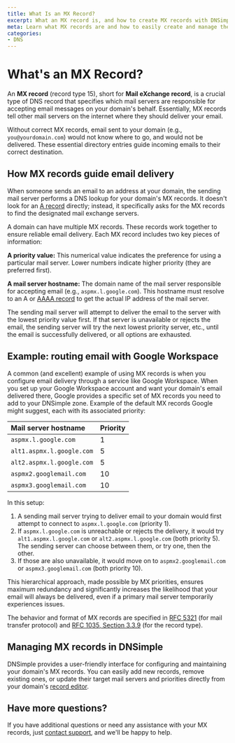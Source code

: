 ```yaml
---
title: What Is an MX Record?
excerpt: What an MX record is, and how to create MX records with DNSimple.
meta: Learn what MX records are and how to easily create and manage them with DNSimple to ensure proper email delivery for your domain. Get started today!
categories:
- DNS
---
```


# What's an MX Record?

An **MX record** (record type 15), short for **Mail eXchange record**, is a crucial type of DNS record that specifies which mail servers are responsible for accepting email messages on your domain's behalf. Essentially, MX records tell other mail servers on the internet where they should deliver your email.

Without correct MX records, email sent to your domain (e.g., `you@yourdomain.com`) would not know where to go, and would not be delivered. These essential directory entries guide incoming emails to their correct destination.

## How MX records guide email delivery
When someone sends an email to an address at your domain, the sending mail server performs a DNS lookup for your domain's MX records. It doesn't look for an [A record](/articles/a-record/) directly; instead, it specifically asks for the MX records to find the designated mail exchange servers.

A domain can have multiple MX records. These records work together to ensure reliable email delivery. Each MX record includes two key pieces of information:

**A priority value:** This numerical value indicates the preference for using a particular mail server. Lower numbers indicate higher priority (they are preferred first).

**A mail server hostname:** The domain name of the mail server responsible for accepting email (e.g., `aspmx.l.google.com`). This hostname must resolve to an A or [AAAA record](/articles/aaaa-record/) to get the actual IP address of the mail server.

The sending mail server will attempt to deliver the email to the server with the lowest priority value first. If that server is unavailable or rejects the email, the sending server will try the next lowest priority server, etc., until the email is successfully delivered, or all options are exhausted.

## Example: routing email with Google Workspace
A common (and excellent) example of using MX records is when you configure email delivery through a service like Google Workspace. When you set up your Google Workspace account and want your domain's email delivered there, Google provides a specific set of MX records you need to add to your DNSimple zone.
Example of the default MX records Google might suggest, each with its associated priority:


| Mail server hostname | Priority |
|:--------|:-----------|
|`aspmx.l.google.com`| 1 |
|`alt1.aspmx.l.google.com`| 5|
|`alt2.aspmx.l.google.com`| 5 |
|`aspmx2.googlemail.com`| 10|
|`aspmx3.googlemail.com`| 10|

In this setup:

1. A sending mail server trying to deliver email to your domain would first attempt to connect to `aspmx.l.google.com` (priority 1).
1. If `aspmx.l.google.com` is unreachable or rejects the delivery, it would try `alt1.aspmx.l.google.com` or `alt2.aspmx.l.google.com` (both priority 5). The sending server can choose between them, or try one, then the other.
1. If those are also unavailable, it would move on to `aspmx2.googlemail.com` or `aspmx3.googlemail.com` (both priority 10).

This hierarchical approach, made possible by MX priorities, ensures maximum redundancy and significantly increases the likelihood that your email will always be delivered, even if a primary mail server temporarily experiences issues.

The behavior and format of MX records are specified in [RFC 5321](https://datatracker.ietf.org/doc/html/rfc5321) (for mail transfer protocol) and [RFC 1035, Section 3.3.9](https://datatracker.ietf.org/doc/html/rfc1035#section-3.3.9) (for the record type).

## Managing MX records in DNSimple
DNSimple provides a user-friendly interface for configuring and maintaining your domain's MX records. You can easily add new records, remove existing ones, or update their target mail servers and priorities directly from your domain's [record editor](/articles/record-editor/).

## Have more questions?
If you have additional questions or need any assistance with your MX records, just [contact support](https://dnsimple.com/feedback), and we'll be happy to help.
